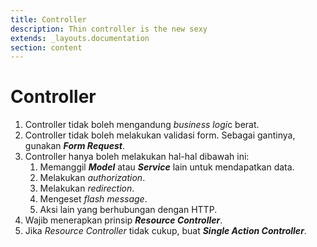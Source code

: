 ```yaml
---
title: Controller
description: Thin controller is the new sexy
extends: _layouts.documentation
section: content
---
```


# Controller

1. Controller tidak boleh mengandung *business logi*c berat.
2. Controller tidak boleh melakukan validasi form. Sebagai gantinya, gunakan ***Form Request***.
3. Controller hanya boleh melakukan hal-hal dibawah ini:
   1. Memanggil ***Model*** atau ***Service*** lain untuk mendapatkan data.
   2. Melakukan *authorization*.
   3. Melakukan *redirection*.
   4. Mengeset *flash message*.
   5. Aksi lain yang berhubungan dengan HTTP.
4. Wajib menerapkan prinsip ***Resource Controller***.
5. Jika *Resource Controller* tidak cukup, buat ***Single Action Controller***.